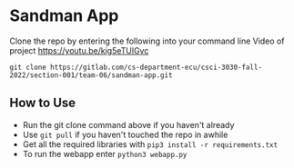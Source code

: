 # Sandman App

Clone the repo by entering the following into your command line 
Video of project https://youtu.be/kig5eTUlGvc
```
git clone https://gitlab.com/cs-department-ecu/csci-3030-fall-2022/section-001/team-06/sandman-app.git
```

## How to Use

 - Run the git clone command above if you haven't already
 - Use `git pull` if you haven't touched the repo in awhile
 - Get all the required libraries with `pip3 install -r requirements.txt`
 - To run the webapp enter `python3 webapp.py`
